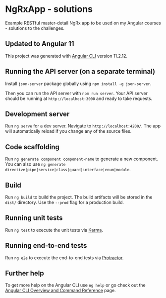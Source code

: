 # NgRxApp - solutions

Example RESTful master-detail NgRx app to be used on my Angular courses - solutions to the challenges.

## Updated to Angular 11

This project was generated with [Angular CLI](https://github.com/angular/angular-cli) version 11.2.12.

## Running the API server (on a separate terminal)

Install `json-server` package globally using `npm install -g json-server`.

Then you can run the API server with `npm run server`. Your API server should be running at `http://localhost:3000` and ready to take requests.

## Development server

Run `ng serve` for a dev server. Navigate to `http://localhost:4200/`. The app will automatically reload if you change any of the source files.

## Code scaffolding

Run `ng generate component component-name` to generate a new component. You can also use `ng generate directive|pipe|service|class|guard|interface|enum|module`.

## Build

Run `ng build` to build the project. The build artifacts will be stored in the `dist/` directory. Use the `--prod` flag for a production build.

## Running unit tests

Run `ng test` to execute the unit tests via [Karma](https://karma-runner.github.io).

## Running end-to-end tests

Run `ng e2e` to execute the end-to-end tests via [Protractor](http://www.protractortest.org/).

## Further help

To get more help on the Angular CLI use `ng help` or go check out the [Angular CLI Overview and Command Reference](https://angular.io/cli) page.
